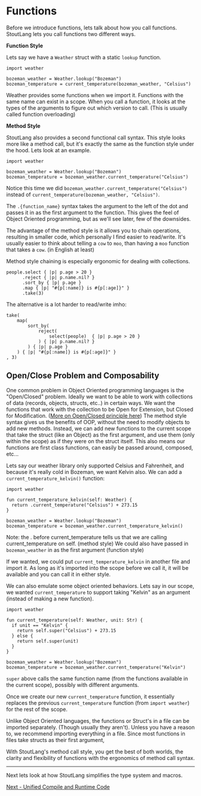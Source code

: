 # Functions

Before we introduce functions, lets talk about how you call functions. StoutLang lets you call functions two different ways.

**Function Style**

Lets say we have a `Weather` struct with a static `lookup` function.

```
import weather

bozeman_weather = Weather.lookup("Bozeman")
bozeman_temperature = current_temperature(bozeman_weather, "Celsius")
```

Weather provides some functions when we import it. Functions with the same name can exist in a scope. When you call a function, it looks at the types of the arguments to figure out which version to call. (This is usually called function overloading)

**Method Style**

StoutLang also provides a second functional call syntax. This style looks more like a method call, but it's exactly the same as the function style under the hood. Lets look at an example.

```
import weather

bozeman_weather = Weather.lookup("Bozeman")
bozeman_temperature = bozeman_weather.current_temperature("Celsius")
```

Notice this time we did `bozeman_weather.current_temperature("Celsius")` instead of `current_temperature(bozeman_weather, "Celsius")`.

The `.{function_name}` syntax takes the argument to the left of the dot and passes it in as the first argument to the function. This gives the feel of Object Oriented programming, but as we'll see later, few of the downsides.

The advantage of the method style is it allows you to chain operations, resulting in smaller code, which personally I find easier to read/write. It's usually easier to think about telling a `cow` to `moo`, than having a `moo` function that takes a `cow`. (in English at least)

Method style chaining is especially ergonomic for dealing with collections.

```
people.select { |p| p.age > 20 }
      .reject { |p| p.name.nil? }
      .sort_by { |p| p.age }
      .map { |p| "#{p[:name]} is #{p[:age]}" }
      .take(3)
```

The alternative is a lot harder to read/write imho:

```
take(
    map(
        sort_by(
            reject(
                select(people)  { |p| p.age > 20 }
            ) { |p| p.name.nil? }
        ) { |p| p.age }
    ) { |p| "#{p[:name]} is #{p[:age]}" }
, 3)
```

## Open/Close Problem and Composability

One common problem in Object Oriented programming languages is the "Open/Closed" problem. Ideally we want to be able to work with collections of data (records, objects, structs, etc..) in certain ways. We want the functions that work with the collection to be Open for Extension, but Closed for Modification. ([More on Open/Closed principle here](https://en.wikipedia.org/wiki/Open%E2%80%93closed_principle)) The method style syntax gives us the benefits of OOP, without the need to modify objects to add new methods. Instead, we can add new functions to the current scope that take the struct (like an Object) as the first argument, and use them (only within the scope) as if they were on the struct itself. This also means our functions are first class functions, can easily be passed around, composed, etc...

Lets say our weather library only supported Celsius and Fahrenheit, and because it's really cold in Bozeman, we want Kelvin also. We can add a `current_temperature_kelvin()` function:

```
import weather

fun current_temperature_kelvin(self: Weather) {
  return .current_temperature("Celsius") + 273.15
}

bozeman_weather = Weather.lookup("Bozeman")
bozeman_temperature = bozeman_weather.current_temperature_kelvin()
```

Note: the . before current_temperature tells us that we are calling current_temperature on self. (method style) We could also have passed in `bozeman_weather` in as the first argument (function style)

If we wanted, we could put `current_temperature_kelvin` in another file and import it. As long as it's imported into the scope before we call it, it will be available and you can call it in either style.

We can also emulate some object oriented behaviors. Lets say in our scope, we wanted `current_temperature` to support taking "Kelvin" as an argument (instead of making a new function).

```
import weather

fun current_temperature(self: Weather, unit: Str) {
  if unit == "Kelvin" {
    return self.super("Celsius") + 273.15
  } else {
    return self.super(unit)
  }
}

bozeman_weather = Weather.lookup("Bozeman")
bozeman_temperature = bozeman_weather.current_temperature("Kelvin")
```

`super` above calls the same function name (from the functions available in the current scope), possibly with different arguments.

Once we create our new `current_temperature` function, it essentially replaces the previous `current_temperature` function (from `import weather`) for the rest of the scope.

Unlike Object Oriented languages, the functions or Struct's in a file can be imported separately. (Though usually they aren't). Unless you have a reason to, we recommend importing everything in a file. Since most functions in files take structs as their first argument, 



With StoutLang's method call style, you get the best of both worlds, the clarity and flexibility of functions with the ergonomics of method call syntax.

---

Next lets look at how StoutLang simplifies the type system and macros.

[Next - Unified Compile and Runtime Code](unified_compile_and_runtime_code.md)